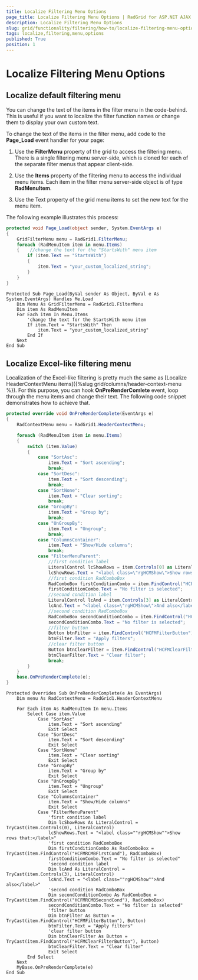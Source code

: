 ```yaml
---
title: Localize Filtering Menu Options
page_title: Localize Filtering Menu Options | RadGrid for ASP.NET AJAX Documentation
description: Localize Filtering Menu Options
slug: grid/functionality/filtering/how-to/localize-filtering-menu-options
tags: localize,filtering,menu,options
published: True
position: 1
---
```


# Localize Filtering Menu Options



## Localize default filtering menu

You can change the text of the items in the filter menu in the code-behind. This is useful if you want to localize the filter function names or change them to display your own custom text.

To change the text of the items in the filter menu, add code to the **Page_Load** event handler for your page:

1. Use the **FilterMenu** property of the grid to access the filtering menu. There is a single filtering menu server-side, which is cloned for each of the separate filter menus that appear client-side.

1. Use the **Items** property of the filtering menu to access the individual menu items. Each item in the filter menu server-side object is of type **RadMenuItem**.

1. Use the Text property of the grid menu items to set the new text for the menu item.

The following example illustrates this process:



````C#
protected void Page_Load(object sender, System.EventArgs e)
{
    GridFilterMenu menu = RadGrid1.FilterMenu;
    foreach (RadMenuItem item in menu.Items)
    {    //change the text for the "StartsWith" menu item  
        if (item.Text == "StartsWith")
        {
            item.Text = "your_custom_localized_string";
        }
    }
}
````
````VB
Protected Sub Page_Load(ByVal sender As Object, ByVal e As System.EventArgs) Handles Me.Load
    Dim Menu As GridFilterMenu = RadGrid1.FilterMenu
    Dim item As RadMenuItem
    For Each item In Menu.Items
        'change the text for the StartsWith menu item
        If item.Text = "StartsWith" Then
            item.Text = "your_custom_localized_string"
        End If
    Next
End Sub
````

## Localize Excel-like filtering menu

Localization of the Excel-like filtering is pretty much the same as [Localize HeaderContextMenu items]({%slug grid/columns/header-context-menu %}). For this purpose, you can hook **OnPreRenderComlete** event, loop through the menu items and change their text. The following code snippet demonstrates how to achieve that.

````C#
protected override void OnPreRenderComplete(EventArgs e)
{
	RadContextMenu menu = RadGrid1.HeaderContextMenu;

	foreach (RadMenuItem item in menu.Items)
	{
		switch (item.Value)
		{
			case "SortAsc":
				item.Text = "Sort ascending";
				break;
			case "SortDesc":
				item.Text = "Sort descending";
				break;
			case "SortNone":
				item.Text = "Clear sorting";
				break;
			case "GroupBy":
				item.Text = "Group by";
				break;
			case "UnGroupBy":
				item.Text = "Ungroup";
				break;
			case "ColumnsContainer":
				item.Text = "Show/Hide columns";
				break;
			case "FilterMenuParent":
				//first condition label
				LiteralControl lcShowRows = item.Controls[0] as LiteralControl;
				lcShowRows.Text = "<label class=\"rgHCMShow\">Show rows that:</label>";
				//first condition RadComboBox
				RadComboBox firstConditionCombo = item.FindControl("HCFMRCMBFirstCond") as RadComboBox;
				firstConditionCombo.Text = "No filter is selected";
				//second condition label
				LiteralControl lcAnd = item.Controls[3] as LiteralControl;
				lcAnd.Text = "<label class=\"rgHCMShow\">And also</label>";
				//second condition RadComboBox
				RadComboBox secondConditionCombo = item.FindControl("HCFMRCMBSecondCond") as RadComboBox;
				secondConditionCombo.Text = "No filter is selected";
				//filter button  
				Button btnFilter = item.FindControl("HCFMFilterButton") as Button;
				btnFilter.Text = "Apply filters";
				//clear filter button   
				Button btnClearFilter = item.FindControl("HCFMClearFilterButton") as Button;
				btnClearFilter.Text = "Clear filter";
				break;
		}
	}
	base.OnPreRenderComplete(e);
}
````
````VB
Protected Overrides Sub OnPreRenderComplete(e As EventArgs)
	Dim menu As RadContextMenu = RadGrid1.HeaderContextMenu

	For Each item As RadMenuItem In menu.Items
		Select Case item.Value
			Case "SortAsc"
				item.Text = "Sort ascending"
				Exit Select
			Case "SortDesc"
				item.Text = "Sort descending"
				Exit Select
			Case "SortNone"
				item.Text = "Clear sorting"
				Exit Select
			Case "GroupBy"
				item.Text = "Group by"
				Exit Select
			Case "UnGroupBy"
				item.Text = "Ungroup"
				Exit Select
			Case "ColumnsContainer"
				item.Text = "Show/Hide columns"
				Exit Select
			Case "FilterMenuParent"
				'first condition label
				Dim lcShowRows As LiteralControl = TryCast(item.Controls(0), LiteralControl)
				lcShowRows.Text = "<label class=""rgHCMShow"">Show rows that:</label>"
				'first condition RadComboBox
				Dim firstConditionCombo As RadComboBox = TryCast(item.FindControl("HCFMRCMBFirstCond"), RadComboBox)
				firstConditionCombo.Text = "No filter is selected"
				'second condition label
				Dim lcAnd As LiteralControl = TryCast(item.Controls(3), LiteralControl)
				lcAnd.Text = "<label class=""rgHCMShow"">And also</label>"
				'second condition RadComboBox
				Dim secondConditionCombo As RadComboBox = TryCast(item.FindControl("HCFMRCMBSecondCond"), RadComboBox)
				secondConditionCombo.Text = "No filter is selected"
				'filter button  
				Dim btnFilter As Button = TryCast(item.FindControl("HCFMFilterButton"), Button)
				btnFilter.Text = "Apply filters"
				'clear filter button   
				Dim btnClearFilter As Button = TryCast(item.FindControl("HCFMClearFilterButton"), Button)
				btnClearFilter.Text = "Clear filter"
				Exit Select
		End Select
	Next
	MyBase.OnPreRenderComplete(e)
End Sub
````



